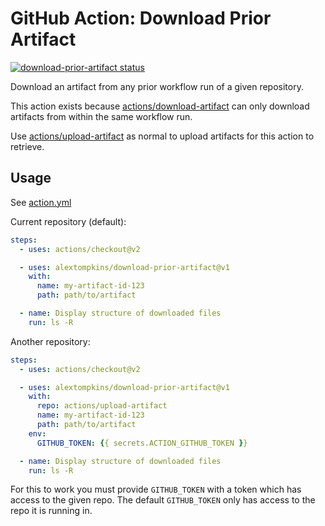 # GitHub Action: Download Prior Artifact
<p>
  <a href="https://github.com/alextompkins/download-prior-artifact/actions">
    <img alt="download-prior-artifact status" src="https://github.com/alextompkins/download-prior-artifact/workflows/build-test/badge.svg" >
  </a>
</p>

Download an artifact from any prior workflow run of a given repository. 

This action exists because [actions/download-artifact](https://github.com/actions/download-artifact) can only download 
artifacts from within the same workflow run. 

Use [actions/upload-artifact](https://github.com/actions/upload-artifact) as normal to upload artifacts for this action to retrieve. 


## Usage

See [action.yml](https://github.com/alextompkins/download-prior-artifact/blob/main/action.yml)

Current repository (default):
```yaml
steps:
  - uses: actions/checkout@v2

  - uses: alextompkins/download-prior-artifact@v1
    with:
      name: my-artifact-id-123
      path: path/to/artifact

  - name: Display structure of downloaded files
    run: ls -R
```

Another repository:

```yaml
steps:
  - uses: actions/checkout@v2

  - uses: alextompkins/download-prior-artifact@v1
    with:
      repo: actions/upload-artifact
      name: my-artifact-id-123
      path: path/to/artifact
    env:
      GITHUB_TOKEN: {{ secrets.ACTION_GITHUB_TOKEN }}

  - name: Display structure of downloaded files
    run: ls -R
```

For this to work you must provide `GITHUB_TOKEN` with a token which has access to the given repo. The default `GITHUB_TOKEN` only has access to the repo it is running in.

